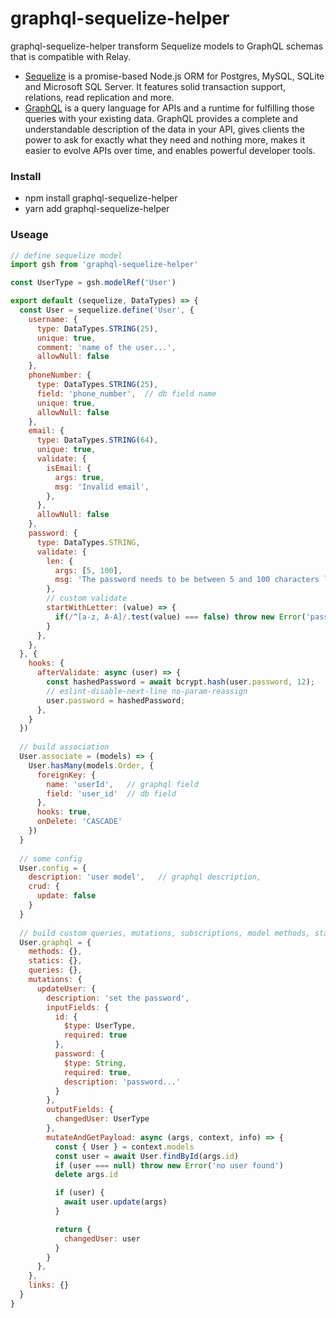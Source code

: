 # graphql-sequelize-helper
graphql-sequelize-helper transform Sequelize models to GraphQL schemas that is compatible with Relay.
* <a href="http://docs.sequelizejs.com/">Sequelize</a> is a promise-based Node.js ORM for Postgres, MySQL, SQLite and Microsoft SQL Server. It features solid transaction support, relations, read replication and more.
* <a href="https://graphql.org">GraphQL</a> is a query language for APIs and a runtime for fulfilling those queries with your existing data. GraphQL provides a complete and understandable description of the data in your API, gives clients the power to ask for exactly what they need and nothing more, makes it easier to evolve APIs over time, and enables powerful developer tools.

### Install
* npm install graphql-sequelize-helper
* yarn add graphql-sequelize-helper

### Useage
```js
// define sequelize model
import gsh from 'graphql-sequelize-helper'

const UserType = gsh.modelRef('User')

export default (sequelize, DataTypes) => {
  const User = sequelize.define('User', {
    username: {
      type: DataTypes.STRING(25),
      unique: true,
      comment: 'name of the user...',
      allowNull: false
    },
    phoneNumber: {
      type: DataTypes.STRING(25),
      field: 'phone_number',  // db field name
      unique: true,
      allowNull: false
    },
    email: {
      type: DataTypes.STRING(64),
      unique: true,
      validate: {
        isEmail: {
          args: true,
          msg: 'Invalid email',
        },
      },
      allowNull: false
    },
    password: {
      type: DataTypes.STRING,
      validate: {
        len: {
          args: [5, 100],
          msg: 'The password needs to be between 5 and 100 characters long',
        },
        // custom validate
        startWithLetter: (value) => {
          if(/^[a-z, A-A]/.test(value) === false) throw new Error('password must start with a letter')
        }
      },
    },
  }, {
    hooks: {
      afterValidate: async (user) => {
        const hashedPassword = await bcrypt.hash(user.password, 12);
        // eslint-disable-next-line no-param-reassign
        user.password = hashedPassword;
      },
    }
  })
  
  // build association
  User.associate = (models) => {
    User.hasMany(models.Order, {
      foreignKey: {
        name: 'userId',   // graphql field
        field: 'user_id'  // db field
      },
      hooks: true,
      onDelete: 'CASCADE'
    })
  }
  
  // some config
  User.config = {
    description: 'user model',   // graphql description,
    crud: {
      update: false
    }
  }
  
  // build custom queries, mutations, subscriptions, model methods, static methods
  User.graphql = {
    methods: {},
    statics: {},
    queries: {},
    mutations: {
      updateUser: {
        description: 'set the password',
        inputFields: {
          id: {
            $type: UserType,
            required: true
          },
          password: {
            $type: String,
            required: true,
            description: 'password...'
          }
        },
        outputFields: {
          changedUser: UserType
        },
        mutateAndGetPayload: async (args, context, info) => {
          const { User } = context.models
          const user = await User.findById(args.id)
          if (user === null) throw new Error('no user found')
          delete args.id

          if (user) {
            await user.update(args)
          }

          return {
            changedUser: user
          }
        }
      },
    },
    links: {}
  }
}
```
